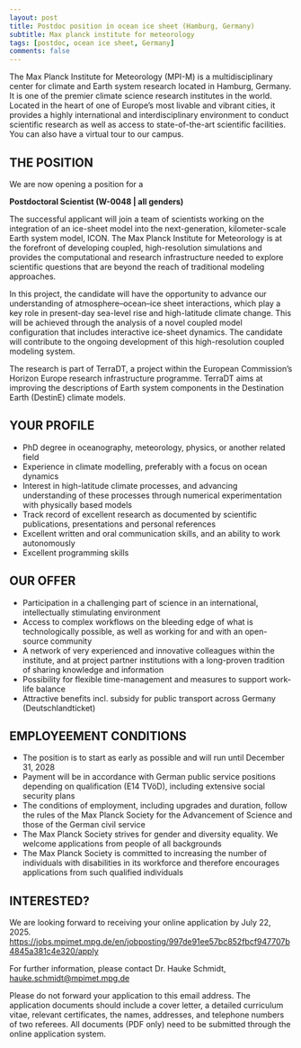 ```yaml
---
layout: post
title: Postdoc position in ocean ice sheet (Hamburg, Germany)
subtitle: Max planck institute for meteorology
tags: [postdoc, ocean ice sheet, Germany]
comments: false
---
```

The Max Planck Institute for Meteorology (MPI-M) is a multidisciplinary center for climate and Earth system research located in Hamburg, Germany. It is one of the premier climate science research institutes in the world. Located in the heart of one of Europe’s most livable and vibrant cities, it provides a highly international and interdisciplinary environment to conduct scientific research as well as access to state-of-the-art scientific facilities. You can also have a virtual tour to our campus.

 
## THE POSITION

We are now opening a position for a
 
**Postdoctoral Scientist (W-0048 | all genders)**
 
The successful applicant will join a team of scientists working on the integration of an ice-sheet model into the next-generation, kilometer-scale Earth system model, ICON. The Max Planck Institute for Meteorology is at the forefront of developing coupled, high-resolution simulations and provides the computational and research infrastructure needed to explore scientific questions that are beyond the reach of traditional modeling approaches.
 
In this project, the candidate will have the opportunity to advance our understanding of atmosphere–ocean–ice sheet interactions, which play a key role in present-day sea-level rise and high-latitude climate change. This will be achieved through the analysis of a novel coupled model configuration that includes interactive ice-sheet dynamics. The candidate will contribute to the ongoing development of this high-resolution coupled modeling system.
 
The research is part of TerraDT, a project within the European Commission’s Horizon Europe research infrastructure programme. TerraDT aims at improving the descriptions of Earth system components in the Destination Earth (DestinE) climate models.
 
## YOUR PROFILE
 
* PhD degree in oceanography, meteorology, physics, or another related field
* Experience in climate modelling, preferably with a focus on ocean dynamics
* Interest in high-latitude climate processes, and advancing understanding of these processes through numerical experimentation with physically based models
* Track record of excellent research as documented by scientific publications, presentations and personal references
* Excellent written and oral communication skills, and an ability to work autonomously
* Excellent programming skills
 
## OUR OFFER
 
* Participation in a challenging part of science in an international, intellectually stimulating environment
* Access to complex workflows on the bleeding edge of what is technologically possible, as well as working for and with an open-source community
* A network of very experienced and innovative colleagues within the institute, and at project partner institutions with a long-proven tradition of sharing knowledge and information
* Possibility for flexible time-management and measures to support work-life balance
* Attractive benefits incl. subsidy for public transport across Germany (Deutschlandticket)
 
## EMPLOYEEMENT CONDITIONS
 
* The position is to start as early as possible and will run until December 31, 2028
* Payment will be in accordance with German public service positions depending on qualification (E14 TVöD), including extensive social security plans
* The conditions of employment, including upgrades and duration, follow the rules of the Max Planck Society for the Advancement of Science and those of the German civil service
* The Max Planck Society strives for gender and diversity equality. We welcome applications from people of all backgrounds
* The Max Planck Society is committed to increasing the number of individuals with disabilities in its workforce and therefore encourages applications from such qualified individuals
 
## INTERESTED?

We are looking forward to receiving your online application by July 22, 2025. <https://jobs.mpimet.mpg.de/en/jobposting/997de91ee57bc852fbcf947707b4845a381c4e320/apply>
 
For further information, please contact Dr. Hauke Schmidt, hauke.schmidt@mpimet.mpg.de

Please do not forward your application to this email address. The application documents should include a cover letter, a detailed curriculum vitae, relevant certificates, the names, addresses, and telephone numbers of two referees. All documents (PDF only) need to be submitted through the online application system.

